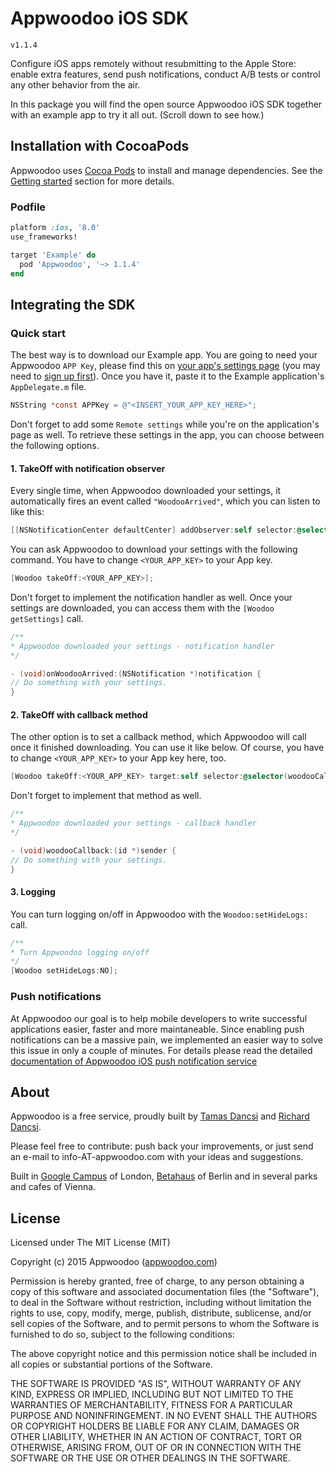 # Appwoodoo iOS SDK

`v1.1.4`

Configure iOS apps remotely without resubmitting to the Apple Store: enable extra features, send push notifications, conduct A/B tests or control any other behavior from the air.

In this package you will find the open source Appwoodoo iOS SDK together with an example app to try it all out. (Scroll down to see how.)

## Installation with CocoaPods

Appwoodoo uses [Cocoa Pods](https://cocoapods.org/) to install and manage dependencies. See the [Getting started](https://guides.cocoapods.org/using/getting-started.html) section for more details.

### Podfile

```ruby
platform :ios, '8.0'
use_frameworks!

target 'Example' do
  pod 'Appwoodoo', '~> 1.1.4'
end
```

## Integrating the SDK

### Quick start

The best way is to download our Example app. You are going to need your Appwoodoo `APP Key`, please find this on [your app's settings page](http://www.appwoodoo.com/woodoo/apps/) (you may need to [sign up first](http://www.appwoodoo.com/)). Once you have it, paste it to the Example application's `AppDelegate.m` file.

```objective-c
NSString *const APPKey = @"<INSERT_YOUR_APP_KEY_HERE>";
```

Don't forget to add some `Remote settings` while you're on the application's page as well. To retrieve these settings in the app, you can choose between the following options.

#### 1. TakeOff with notification observer

Every single time, when Appwoodoo downloaded your settings, it automatically fires an event called `"WoodooArrived"`, which you can listen to like this:

```objective-c
[[NSNotificationCenter defaultCenter] addObserver:self selector:@selector(onWoodooArrived:) name:@"WoodooArrived" object:nil];
```

You can ask Appwoodoo to download your settings with the following command. You have to change `<YOUR_APP_KEY>` to your App key.

```objective-c
[Woodoo takeOff:<YOUR_APP_KEY>];
```

Don't forget to implement the notification handler as well. Once your settings are downloaded, you can access them with the `[Woodoo getSettings]` call.


```objective-c
/**
* Appwoodoo downloaded your settings - notification handler
*/

- (void)onWoodooArrived:(NSNotification *)notification {
// Do something with your settings.
}
```

#### 2. TakeOff with callback method

The other option is to set a callback method, which Appwoodoo will call once it finished downloading. You can use it like below. Of course, you have to change `<YOUR_APP_KEY>` to your App key here, too.

```objective-c
[Woodoo takeOff:<YOUR_APP_KEY> target:self selector:@selector(woodooCallback:)];
```

Don't forget to implement that method as well.

```objective-c
/**
* Appwoodoo downloaded your settings - callback handler
*/

- (void)woodooCallback:(id *)sender {
// Do something with your settings.
}
```

#### 3. Logging

You can turn logging on/off in Appwoodoo with the `Woodoo:setHideLogs:` call.

```objective-c
/**
* Turn Appwoodoo logging on/off
*/
[Woodoo setHideLogs:NO];
```

### Push notifications

At Appwoodoo our goal is to help mobile developers to write successful applications easier, faster and more maintaneable. Since enabling push notifications can be a massive pain, we implemented an easier way to solve this issue in only a couple of minutes. For details please read the detailed [documentation of Appwoodoo iOS push notification service](http://www.appwoodoo.com/help/ios-push-notifications/)

## About

Appwoodoo is a free service, proudly built by [Tamas Dancsi](http://www.tamasdancsi.com/) and [Richard Dancsi](http://www.wimagguc.com/).

Please feel free to contribute: push back your improvements, or just send an e-mail to info-AT-appwoodoo.com with your ideas and suggestions.

Built in [Google Campus](http://www.campuslondon.com/) of London, [Betahaus](http://www.betahaus.de/) of Berlin and in several parks and cafes of Vienna.

## License

Licensed under The MIT License (MIT)

Copyright (c) 2015 Appwoodoo ([appwoodoo.com](www.appwoodoo.com))

Permission is hereby granted, free of charge, to any person obtaining a copy
of this software and associated documentation files (the "Software"), to deal
in the Software without restriction, including without limitation the rights
to use, copy, modify, merge, publish, distribute, sublicense, and/or sell
copies of the Software, and to permit persons to whom the Software is
furnished to do so, subject to the following conditions:

The above copyright notice and this permission notice shall be included in
all copies or substantial portions of the Software.

THE SOFTWARE IS PROVIDED "AS IS", WITHOUT WARRANTY OF ANY KIND, EXPRESS OR IMPLIED, INCLUDING BUT NOT LIMITED TO THE WARRANTIES OF MERCHANTABILITY,
FITNESS FOR A PARTICULAR PURPOSE AND NONINFRINGEMENT. IN NO EVENT SHALL THE
AUTHORS OR COPYRIGHT HOLDERS BE LIABLE FOR ANY CLAIM, DAMAGES OR OTHER
LIABILITY, WHETHER IN AN ACTION OF CONTRACT, TORT OR OTHERWISE, ARISING FROM,
OUT OF OR IN CONNECTION WITH THE SOFTWARE OR THE USE OR OTHER DEALINGS IN
THE SOFTWARE.
